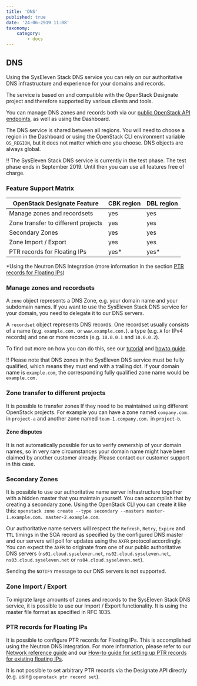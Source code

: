 ```yaml
---
title: 'DNS'
published: true
date: '24-06-2919 11:08'
taxonomy:
    category:
        - docs
---
```


## DNS

Using the SysEleven Stack DNS service you can rely on our authoritative DNS infrastructure and experience for your domains and records.

The service is based on and compatible with the OpenStack Designate project and therefore supported by various clients and tools.

You can manage DNS zones and records both via our [public OpenStack API endpoints](../../02.Tutorials/02.api-access/docs.en.md), as well as using the Dashboard.

The DNS service is shared between all regions. You will need to choose a region in the Dashboard or using the OpenStack CLI environment variable `OS_REGION`, but it does not matter which one you choose. DNS objects are always global.

!! The SysEleven Stack DNS service is currently in the test phase. The test phase ends in September 2019. Until then you can use all features free of charge.

### Feature Support Matrix

| OpenStack Designate Feature             |   CBK region   |   DBL region
| ----------------------------------------|----------------|-------------
| Manage zones and recordsets             | yes            | yes
| Zone transfer to different projects     | yes            | yes
| Secondary Zones                         | yes            | yes
| Zone Import / Export                    | yes            | yes
| PTR records for Floating IPs            | yes*           | yes*

*Using the Neutron DNS Integration (more information in the section <a href="#ptr-records-for-floating-ips">PTR records for Floating IPs</a>)

### Manage zones and recordsets

A `zone` object represents a DNS Zone, e.g. your domain name and your subdomain names. If you want to use the SysEleven Stack DNS service for your domain, you need to delegate it to our DNS servers.

A `recordset` object represents DNS records. One recordset usually consists of a name (e.g. `example.com.` or `www.example.com.`). a type (e.g. `A` for IPv4 records) and one or more records (e.g. `10.0.0.1` and `10.0.0.2`).

To find out more on how you can do this, see our [tutorial](../../02.Tutorials/09.dnsaas/docs.en.md) and [howto guide](../../03.Howtos/09.dnsaas/docs.en.md).

!! Please note that DNS zones in the SysEleven DNS service must be fully qualified, which means they must end with a trailing dot. If your domain name is `example.com`, the corresponding fully qualified zone name would be `example.com.`

### Zone transfer to different projects

It is possible to transfer zones If they need to be maintained using different OpenStack projects. For example you can have a zone named `company.com.` in `project-a` and another zone named `team-1.company.com.` in `project-b`.

#### Zone disputes

It is not automatically possible for us to verify ownership of your domain names, so in very rare circumstances your domain name might have been claimed by another customer already. Please contact our customer support in this case.

### Secondary Zones

It is possible to use our authoritative name server infrastructure together with a hidden master that you maintain yourself. You can accomplish that by creating a secondary zone. Using the OpenStack CLI you can create it like this: `openstack zone create --type secondary --masters master-1.example.com. master-2.example.com`.

Our authoritative name servers will respect the `Refresh`, `Retry`, `Expire` and `TTL` timings in the SOA record as specified by the configured DNS master and our servers will poll for updates using the `AXFR` protocol accordingly. You can expect the `AXFR` to originate from one of our public authoritative DNS servers (`ns01.cloud.syseleven.net`, `ns02.cloud.syseleven.net`, `ns03.cloud.syseleven.net` or `ns04.cloud.syseleven.net`).

Sending the `NOTIFY` message to our DNS servers is not supported.

### Zone Import / Export

To migrate large amounts of zones and records to the SysEleven Stack DNS service, it is possible to use our Import / Export functionality. It is using the master file format as specified in RFC 1035.

### PTR records for Floating IPs

It is possible to configure PTR records for Floating IPs. This is accomplished using the Neutron DNS integration. For more information, please refer to our [Network reference guide](../08.network/docs.en.md) and our [How-to guide for setting up PTR records for existing floating IPs](../../03.Howtos/14.add-ptr-records/docs.en.md).

It is not possible to set arbitrary PTR records via the Designate API directly (e.g. using `openstack ptr record set`).

